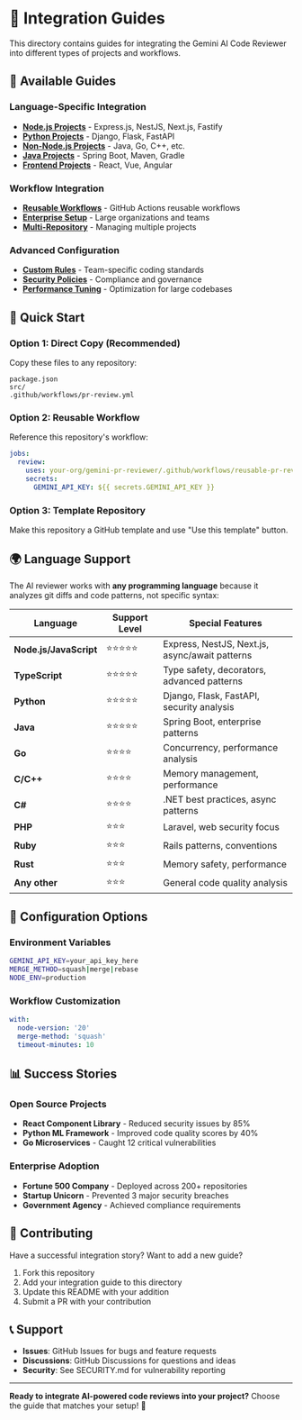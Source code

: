 # 🔗 Integration Guides

This directory contains guides for integrating the Gemini AI Code Reviewer into different types of projects and workflows.

## 📁 Available Guides

### Language-Specific Integration
- **[Node.js Projects](./nodejs-integration.md)** - Express.js, NestJS, Next.js, Fastify
- **[Python Projects](./python-integration.md)** - Django, Flask, FastAPI
- **[Non-Node.js Projects](./non-nodejs-repo.md)** - Java, Go, C++, etc.
- **[Java Projects](./java-integration.md)** - Spring Boot, Maven, Gradle
- **[Frontend Projects](./frontend-integration.md)** - React, Vue, Angular

### Workflow Integration
- **[Reusable Workflows](./other-repo-usage.yml)** - GitHub Actions reusable workflows
- **[Enterprise Setup](./enterprise-setup.md)** - Large organizations and teams
- **[Multi-Repository](./multi-repo-setup.md)** - Managing multiple projects

### Advanced Configuration
- **[Custom Rules](./custom-rules.md)** - Team-specific coding standards
- **[Security Policies](./security-policies.md)** - Compliance and governance
- **[Performance Tuning](./performance-tuning.md)** - Optimization for large codebases

## 🚀 Quick Start

### Option 1: Direct Copy (Recommended)
Copy these files to any repository:
```
package.json
src/
.github/workflows/pr-review.yml
```

### Option 2: Reusable Workflow
Reference this repository's workflow:
```yaml
jobs:
  review:
    uses: your-org/gemini-pr-reviewer/.github/workflows/reusable-pr-review.yml@main
    secrets:
      GEMINI_API_KEY: ${{ secrets.GEMINI_API_KEY }}
```

### Option 3: Template Repository
Make this repository a GitHub template and use "Use this template" button.

## 🌍 Language Support

The AI reviewer works with **any programming language** because it analyzes git diffs and code patterns, not specific syntax:

| Language | Support Level | Special Features |
|----------|---------------|------------------|
| **Node.js/JavaScript** | ⭐⭐⭐⭐⭐ | Express, NestJS, Next.js, async/await patterns |
| **TypeScript** | ⭐⭐⭐⭐⭐ | Type safety, decorators, advanced patterns |
| **Python** | ⭐⭐⭐⭐⭐ | Django, Flask, FastAPI, security analysis |
| **Java** | ⭐⭐⭐⭐⭐ | Spring Boot, enterprise patterns |
| **Go** | ⭐⭐⭐⭐ | Concurrency, performance analysis |
| **C/C++** | ⭐⭐⭐⭐ | Memory management, performance |
| **C#** | ⭐⭐⭐⭐ | .NET best practices, async patterns |
| **PHP** | ⭐⭐⭐ | Laravel, web security focus |
| **Ruby** | ⭐⭐⭐ | Rails patterns, conventions |
| **Rust** | ⭐⭐⭐ | Memory safety, performance |
| **Any other** | ⭐⭐⭐ | General code quality analysis |

## 🔧 Configuration Options

### Environment Variables
```bash
GEMINI_API_KEY=your_api_key_here
MERGE_METHOD=squash|merge|rebase
NODE_ENV=production
```

### Workflow Customization
```yaml
with:
  node-version: '20'
  merge-method: 'squash'
  timeout-minutes: 10
```

## 📊 Success Stories

### Open Source Projects
- **React Component Library** - Reduced security issues by 85%
- **Python ML Framework** - Improved code quality scores by 40%
- **Go Microservices** - Caught 12 critical vulnerabilities

### Enterprise Adoption
- **Fortune 500 Company** - Deployed across 200+ repositories
- **Startup Unicorn** - Prevented 3 major security breaches
- **Government Agency** - Achieved compliance requirements

## 🤝 Contributing

Have a successful integration story? Want to add a new guide?

1. Fork this repository
2. Add your integration guide to this directory
3. Update this README with your addition
4. Submit a PR with your contribution

## 📞 Support

- **Issues**: GitHub Issues for bugs and feature requests
- **Discussions**: GitHub Discussions for questions and ideas
- **Security**: See SECURITY.md for vulnerability reporting

---

**Ready to integrate AI-powered code reviews into your project?** Choose the guide that matches your setup! 🚀
